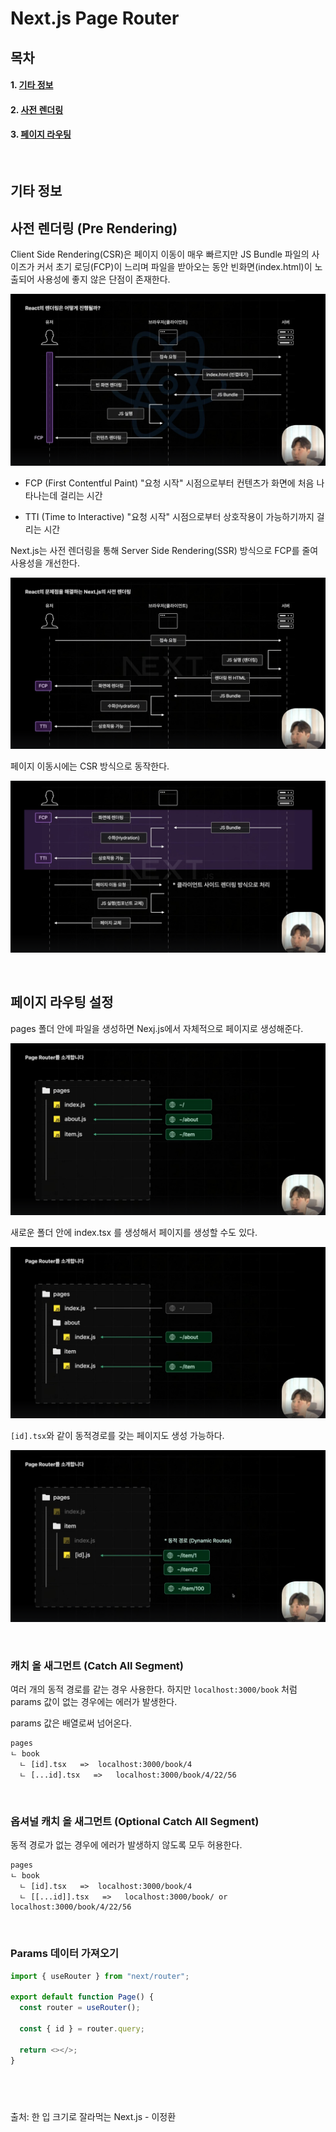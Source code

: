 # Next.js Page Router

## 목차

#### 1. [기타 정보](#기타-정보)

#### 2. [사전 렌더링](#2-사전-렌더링)

#### 3. [페이지 라우팅](#3-페이지-라우팅)

<br/>

## 기타 정보

## 사전 렌더링 (Pre Rendering)

Client Side Rendering(CSR)은 페이지 이동이 매우 빠르지만 JS Bundle 파일의 사이즈가 커서 초기 로딩(FCP)이 느리며 파일을 받아오는 동안 빈화면(index.html)이 노출되어 사용성에 좋지 않은 단점이 존재한다.

![CSR](./public/스크린샷%202025-04-04%20오전%2011.07.25.png)

- FCP (First Contentful Paint)
  "요청 시작" 시점으로부터 컨텐츠가 화면에 처음 나타나는데 걸리는 시간

- TTI (Time to Interactive)
  "요청 시작" 시점으로부터 상호작용이 가능하기까지 걸리는 시간

Next.js는 사전 렌더링을 통해 Server Side Rendering(SSR) 방식으로 FCP를 줄여 사용성을 개선한다.

![SSR](./public/스크린샷%202025-04-04%20오전%2011.09.53.png)

페이지 이동시에는 CSR 방식으로 동작한다.

![페이지 이동](./public/스크린샷%202025-04-04%20오전%2011.11.37.png)

<br/>

## 페이지 라우팅 설정

pages 폴더 안에 파일을 생성하면 Nexj.js에서 자체적으로 페이지로 생성해준다.

![페이지 라우팅](./public/스크린샷%202025-04-04%20오전%2011.18.05.png)

새로운 폴더 안에 index.tsx 를 생성해서 페이지를 생성할 수도 있다.

![폴더 구조의 페이지 라우팅](./public/스크린샷%202025-04-04%20오전%2011.19.51.png)

`[id].tsx`와 같이 동적경로를 갖는 페이지도 생성 가능하다.

![동적 경로의 페이지 라우팅](./public/스크린샷%202025-04-04%20오전%2011.20.18.png)

<br/>

### 캐치 올 새그먼트 (Catch All Segment)

여러 개의 동적 경로를 같는 경우 사용한다. 하지만 `localhost:3000/book` 처럼 params 값이 없는 경우에는 에러가 발생한다.

params 값은 배열로써 넘어온다.

```
pages
ㄴ book
  ㄴ [id].tsx   =>  localhost:3000/book/4
  ㄴ [...id].tsx   =>   localhost:3000/book/4/22/56
```

<br/>

### 옵셔널 캐치 올 새그먼트 (Optional Catch All Segment)

동적 경로가 없는 경우에 에러가 발생하지 않도록 모두 허용한다.

```
pages
ㄴ book
  ㄴ [id].tsx   =>  localhost:3000/book/4
  ㄴ [[...id]].tsx   =>   localhost:3000/book/ or localhost:3000/book/4/22/56
```

<br/>

### Params 데이터 가져오기

```typescript
import { useRouter } from "next/router";

export default function Page() {
  const router = useRouter();

  const { id } = router.query;

  return <></>;
}
```

## <br/>

출처: 한 입 크기로 잘라먹는 Next.js - 이정환

